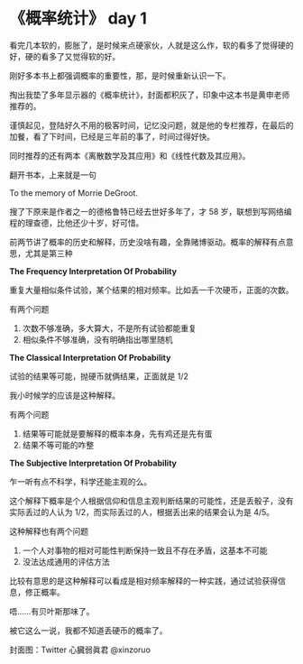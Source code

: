 # 《概率统计》 day 1

看完几本软的，膨胀了，是时候来点硬家伙，人就是这么作，软的看多了觉得硬的好，硬的看多了又觉得软的好。

刚好多本书上都强调概率的重要性，那，是时候重新认识一下。

掏出我垫了多年显示器的《概率统计》，封面都积灰了，印象中这本书是黄申老师推荐的。

谨慎起见，登陆好久不用的极客时间，记忆没问题，就是他的专栏推荐，在最后的加餐，看了下时间，已经是三年前的事了，时间过得好快。

同时推荐的还有两本《离散数学及其应用》和《线性代数及其应用》。

翻开书本，上来就是一句

To the memory of Morrie DeGroot.

搜了下原来是作者之一的德格鲁特已经去世好多年了，才 58 岁，联想到写网络编程的理查德，比他还少十岁，好可惜。

前两节讲了概率的历史和解释，历史没啥有趣，全靠赌博驱动。概率的解释有点意思，尤其是第三种

**The Frequency Interpretation Of Probability**

重复大量相似条件试验，某个结果的相对频率。比如丢一千次硬币，正面的次数。

有两个问题

1. 次数不够准确，多大算大，不是所有试验都能重复
2. 相似条件不够准确，没有明确指出哪里随机

**The Classical Interpretation Of Probability**

试验的结果等可能，抛硬币就俩结果，正面就是 1/2

我小时候学的应该是这种解释。

有两个问题

1. 结果等可能就是要解释的概率本身，先有鸡还是先有蛋
2. 结果不等可能的咋整

<!-- 这两个解释都是熟悉的，上学时学过，接下来这个就有点意思了，要么没学过，要么学过忘了。 -->

**The Subjective Interpretation Of Probability**

乍一听有点不科学，科学还能主观的么。

这个解释下概率是个人根据信仰和信息主观判断结果的可能性，还是丢骰子，没有实际丢过的人认为 1/2，而实际丢过的人，根据丢出来的结果会认为是 4/5。

这种解释也有两个问题

1. 一个人对事物的相对可能性判断保持一致且不存在矛盾，这基本不可能
2. 没法达成通用的评估方法

比较有意思的是这种解释可以看成是相对频率解释的一种实践，通过试验获得信息，修正概率。

唔……有贝叶斯那味了。

被它这么一说，我都不知道丢硬币的概率了。

封面图：Twitter 心臓弱眞君 @xinzoruo